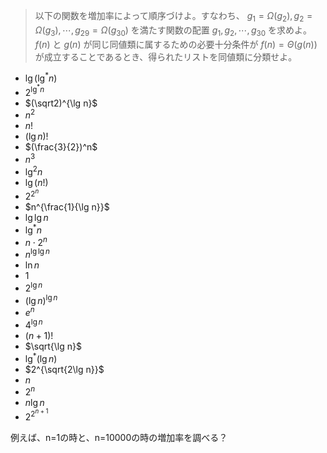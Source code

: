 <!--
<script type="text/javascript" async
  src="https://cdnjs.cloudflare.com/ajax/libs/mathjax/2.7.7/MathJax.js?config=TeX-MML-AM_CHTML">
</script>
-->

> 以下の関数を増加率によって順序づけよ。すなわち、 $g_1=\Omega(g_2),g_2=\Omega(g_3),\cdots,g_{29}=\Omega(g_{30})$ を満たす関数の配置 $g_1,g_2,\cdots,g_{30}$ を求めよ。 $f(n)$ と $g(n)$ が同じ同値類に属するための必要十分条件が $f(n)=\Theta(g(n))$ が成立することであるとき、得られたリストを同値類に分類せよ。

- $\lg(\lg ^\ast n)$
- $2^{\lg ^\ast n}$
- $(\sqrt2)^{\lg n}$
- $n^2$
- $n!$
- $(\lg n)!$
- $(\frac{3}{2})^n$
- $n^3$
- $\lg^2n$
- $\lg(n!)$
- $2^{2^{n}}$
- $n^{\frac{1}{\lg n}}$
- $\lg \lg n$
- $\lg^\ast n$
- $n\cdot 2^n$
- $n^{\lg \lg n}$
- $\ln n$
- $1$
- $2^{\lg n}$
- $(\lg n)^{\lg n}$
- $e^n$
- $4^{\lg n}$
- $(n+1)!$
- $\sqrt{\lg n}$
- $\lg^\ast(\lg n)$
- $2^{\sqrt{2\lg n}}$
- $n$
- $2^n$
- $n\lg n$
- $2^{2^{n+1}}$



例えば、n=1の時と、n=10000の時の増加率を調べる？